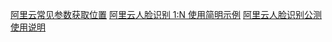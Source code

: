 [阿里云常见参数获取位置](https://yq.aliyun.com/articles/693979)
[阿里云人脸识别 1:N 使用简明示例](https://yq.aliyun.com/articles/704556)
[阿里云人脸识别公测使用说明](https://yq.aliyun.com/articles/707930)